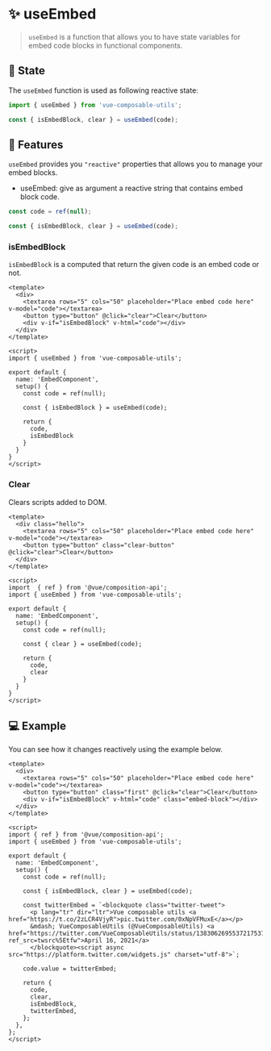 # :sparkles: useEmbed

> `useEmbed` is a function that allows you to have state variables for embed code blocks in functional components.

## :convenience_store: State

The `useEmbed` function is used as following reactive state:

```js
import { useEmbed } from 'vue-composable-utils';

const { isEmbedBlock, clear } = useEmbed(code);
```

## :rocket: Features

`useEmbed` provides you `"reactive"` properties that allows you to manage your embed blocks.

- useEmbed: give as argument a reactive string that contains embed block code.

```js
const code = ref(null);

const { isEmbedBlock, clear } = useEmbed(code);
```

### isEmbedBlock

`isEmbedBlock` is a computed that return the given code is an embed code or not.

```vue
<template>
  <div>
    <textarea rows="5" cols="50" placeholder="Place embed code here" v-model="code"></textarea>
    <button type="button" @click="clear">Clear</button>
    <div v-if="isEmbedBlock" v-html="code"></div>
  </div>
</template>

<script>
import { useEmbed } from 'vue-composable-utils';

export default {
  name: 'EmbedComponent',
  setup() {
    const code = ref(null);

    const { isEmbedBlock } = useEmbed(code);

    return {
      code,
      isEmbedBlock
    }
  }
}
</script>
```

### Clear

Clears scripts added to DOM.

```vue
<template>
  <div class="hello">
    <textarea rows="5" cols="50" placeholder="Place embed code here" v-model="code"></textarea>
    <button type="button" class="clear-button" @click="clear">Clear</button>
  </div>
</template>

<script>
import  { ref } from '@vue/composition-api';
import { useEmbed } from 'vue-composable-utils';

export default {
  name: 'EmbedComponent',
  setup() {
    const code = ref(null);

    const { clear } = useEmbed(code);

    return {
      code,
      clear
    }
  }
}
</script>
```

## :computer: Example

You can see how it changes reactively using the example below.

```vue
<template>
  <div>
    <textarea rows="5" cols="50" placeholder="Place embed code here" v-model="code"></textarea>
    <button type="button" class="first" @click="clear">Clear</button>
    <div v-if="isEmbedBlock" v-html="code" class="embed-block"></div>
  </div>
</template>

<script>
import { ref } from '@vue/composition-api';
import { useEmbed } from 'vue-composable-utils';

export default {
  name: 'EmbedComponent',
  setup() {
    const code = ref(null);

    const { isEmbedBlock, clear } = useEmbed(code);

    const twitterEmbed = `<blockquote class="twitter-tweet">
      <p lang="tr" dir="ltr">Vue composable utils <a href="https://t.co/2zLCR4VjyR">pic.twitter.com/0xNpVFMuxE</a></p>
      &mdash; VueComposableUtils (@VueComposableUtils) <a href="https://twitter.com/VueComposableUtils/status/1383062695537217537?ref_src=twsrc%5Etfw">April 16, 2021</a>
      </blockquote><script async src="https://platform.twitter.com/widgets.js" charset="utf-8">`;

    code.value = twitterEmbed;

    return {
      code,
      clear,
      isEmbedBlock,
      twitterEmbed,
    };
  },
};
</script>
```

<EmbedComponent />

<ToggleDarkMode/>
